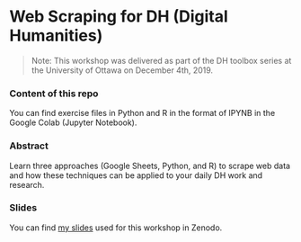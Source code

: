 # Web Scraping for DH (Digital Humanities)

> Note: This workshop was delivered as part of the DH toolbox series at the University of Ottawa on December 4th, 2019.

### Content of this repo
You can find exercise files in Python and R in the format of IPYNB in the Google Colab (Jupyter Notebook).

### Abstract
Learn three approaches (Google Sheets, Python, and R) to scrape web data and how these techniques can be applied to your daily DH work and research.

### Slides
You can find [my slides](http://doi.org/10.5281/zenodo.3572685) used for this workshop in Zenodo.

